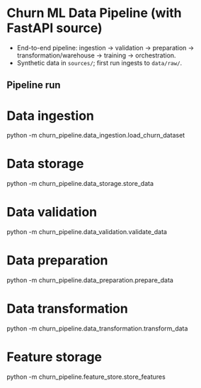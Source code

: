 
# Churn ML Data Pipeline (with FastAPI source)

- End-to-end pipeline: ingestion → validation → preparation → transformation/warehouse → training → orchestration.
- Synthetic data in `sources/`; first run ingests to `data/raw/`.


## Pipeline run
# Data ingestion
python -m churn_pipeline.data_ingestion.load_churn_dataset

# Data storage
python -m churn_pipeline.data_storage.store_data

# Data validation
python -m churn_pipeline.data_validation.validate_data

# Data preparation
python -m churn_pipeline.data_preparation.prepare_data

# Data transformation
python -m churn_pipeline.data_transformation.transform_data

# Feature storage
python -m churn_pipeline.feature_store.store_features
